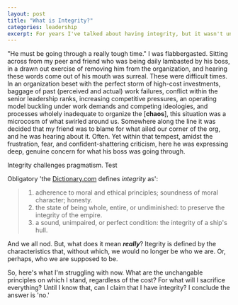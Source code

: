 ```yaml
---
layout: post
title: "What is Integrity?"
categories: leadership
excerpt: For years I've talked about having integrity, but it wasn't until recently that I truly understood what that meant. I thought I had integrity. I'm not so sure anymore.
---
```


"He must be going through a really tough time." I was flabbergasted. Sitting across from my peer and friend who was being daily lambasted by his boss, in a drawn out exercise of removing him from the organization, and hearing these words come out of his mouth was surreal. These were difficult times. In an organization beset with the perfect storm of high-cost investments, baggage of past (perceived and actual) work failures, conflict within the senior leadership ranks, increasing competitive pressures, an operating model buckling under work demands and competing ideologies, and processes wholely inadequate to organize the [__chaos__], this situation was a microcosm of what swirled around us. Somewhere along the line it was decided that my friend was to blame for what ailed our corner of the org, and he was hearing about it. Often. Yet within that tempest, amidst the frustration, fear, and confident-shattering criticism, here he was expressing deep, genuine concern for what his boss was going through. 

Integrity challenges pragmatism. Test

Obligatory 'the [Dictionary.com](http://www.dictionary.com/browse/integrity) defines _integrity_ as':

>1. adherence to moral and ethical principles; soundness of moral character; honesty.
>2. the state of being whole, entire, or undiminished: to preserve the integrity of the empire.
>3. a sound, unimpaired, or perfect condition: the integrity of a ship's hull.

And we all nod. But, what does it mean **_really_**? Itegrity is defined by the characteristics that, without which, we would no longer be who we are. Or, perhaps, who we are supposed to be.

So, here's what I'm struggling with now. What are the unchangable principles on which I stand, regardless of the cost? For what will I sacrifice everything? Until I know that, can I claim that I have integrity? I conclude the answer is 'no.'
